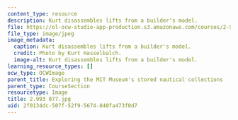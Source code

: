 ```yaml
---
content_type: resource
description: Kurt disassembles lifts from a builder's model.
file: https://ol-ocw-studio-app-production.s3.amazonaws.com/courses/2-993-special-topics-in-mechanical-engineering-the-art-and-science-of-boat-design-january-iap-2007/2f0134dc507f52f95674840fa473f0d7_2993077.jpg
file_type: image/jpeg
image_metadata:
  caption: Kurt disassembles lifts from a builder's model.
  credit: Photo by Kurt Hasselbalch.
  image-alt: Kurt disassembles lifts from a builder's model.
learning_resource_types: []
ocw_type: OCWImage
parent_title: Exploring the MIT Museum's stored nautical collections
parent_type: CourseSection
resourcetype: Image
title: 2.993 077.jpg
uid: 2f0134dc-507f-52f9-5674-840fa473f0d7
---
```

